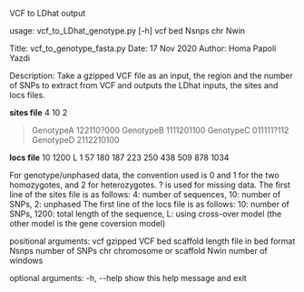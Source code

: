 VCF to LDhat output


usage: vcf_to_LDhat_genotype.py [-h] vcf bed Nsnps chr Nwin

Title: vcf_to_genotype_fasta.py
Date: 17 Nov 2020
Author: Homa Papoli Yazdi

Description: Take a gzipped VCF file as an input, the region and the number of
SNPs
to extract from VCF and outputs the LDhat inputs, the sites and locs files.

**sites file**
4 10 2
>GenotypeA
122110?000
>GenotypeB
1111201100
>GenotypeC
011111?112
>GenotypeD
2112210100

**locs file**
10 1200 L
1 57 180 187 223 250 438 509 878 1034

For genotype/unphased data, the convention used is 0 and 1 for the two
homozygotes, and 2 for heterozygotes. ? is used for missing data. The first line of the
sites file is as follows: 4: number of sequences, 10: number of SNPs, 2: unphased
The first line of the locs file is as follows: 10: number of SNPs, 1200: total
length of the sequence, L: using cross-over model (the other model is the gene
coversion model)

positional arguments:
  vcf         gzipped VCF
  bed         scaffold length file in bed format
  Nsnps       number of SNPs
  chr         chromosome or scaffold
  Nwin        number of windows

optional arguments:
  -h, --help  show this help message and exit